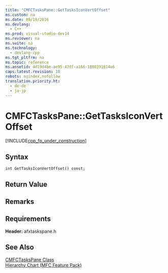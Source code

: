 ```yaml
---
title: "CMFCTasksPane::GetTasksIconVertOffset"
ms.custom: na
ms.date: 09/19/2016
ms.devlang: 
  - C++
ms.prod: visual-studio-dev14
ms.reviewer: na
ms.suite: na
ms.technology: 
  - devlang-cpp
ms.tgt_pltfrm: na
ms.topic: reference
ms.assetid: 4d19d4be-ae95-47df-a166-1880391814a6
caps.latest.revision: 10
robots: noindex,nofollow
translation.priority.ht: 
  - de-de
  - ja-jp
---
```

# CMFCTasksPane::GetTasksIconVertOffset
[!INCLUDE[cpp_fp_under_construction](../vs140/includes/cpp_fp_under_construction_md.md)]  
  
## Syntax  
  
```  
int GetTasksIconVertOffset() const;  
```  
  
## Return Value  
  
## Remarks  
  
## Requirements  
 **Header:** afxtaskspane.h  
  
## See Also  
 [CMFCTasksPane Class](../vs140/CMFCTasksPane-Class.md)   
 [Hierarchy Chart (MFC Feature Pack)](../vs140/Hierarchy-Chart.md)